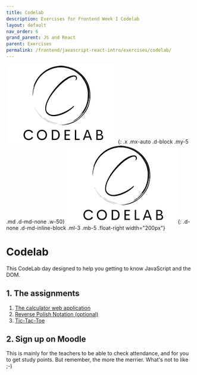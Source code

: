 ```yaml
---
title: Codelab
description: Exercises for Frontend Week I Codelab
layout: default
nav_order: 6
grand_parent: JS and React
parent: Exercises
permalink: /frontend/javascript-react-intro/exercises/codelab/
---
```

![Codelab](./images/codelab.png){: .x .mx-auto .d-block .my-5 .md .d-md-none .w-50}
![Codelab](./images/codelab.png){: .d-none .d-md-inline-block .ml-3 .mb-5 .float-right width="200px"}

# Codelab

This CodeLab day designed to help you getting to know JavaScript and the DOM.

## 1. The assignments

1. [The calculator web application](./js_calculator.md)
2. [Reverse Polish Notation (optional)](./js_rpn.md)
3. [Tic-Tac-Toe](./js_tictactoe.md)

## 2. Sign up on Moodle

This is mainly for the teachers to be able to check attendance, and for you to get study points.
But remember, the more the merrier. What's not to like ;-)

